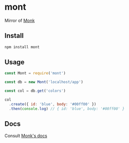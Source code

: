 # mont

Mirror of [Monk](https://github.com/Automattic/monk/)

## Install

```sh
npm install mont
```

## Usage

```js
const Mont = require('mont')

const db = new Mont('localhost/app')

const col = db.get('colors')

col
  .create({ id: 'blue', body: '#00ff00' })
  .then(console.log) // { id: 'blue', body: '#00ff00' }
```

## Docs

Consult [Monk's docs](https://automattic.github.io/monk/)
